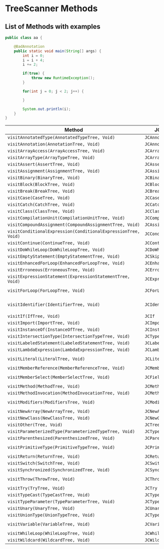 # TreeScanner Methods

## List of Methods with examples

```java
public class aa {

    @BadAnnotation
    public static void main(String[] args) {
        int i = 0;
        i = i + 4;
        i += 2;

        if(true) {
            throw new RuntimeException();
        }

        for(int j = 0; j < 2; j++) {

        }

        System.out.println(i);
    }
}
```



| **Method**                                                   | **JC equivalent**       | **Example**s                                |
| ------------------------------------------------------------ | ----------------------- | ------------------------------------------- |
| `visitAnnotatedType(AnnotatedTypeTree, Void)`                | `JCAnnotatedType`       |                                             |
| `visitAnnotation(AnnotationTree, Void)`                      | `JCAnnotation`          | `@BadAnnotation()`                          |
| `visitArrayAccess(ArrayAccessTree, Void)`                    | `JCArrayAccess`         |                                             |
| `visitArrayType(ArrayTypeTree, Void)`                        | `JCArrayTypeTree`       | `String[]`                                  |
| `visitAssert(AssertTree, Void)`                              | `JCAssert`              |                                             |
| `visitAssignment(AssignmentTree, Void)`                      | `JCAssign`              | `i = i + 2`                                 |
| `visitBinary(BinaryTree, Void)`                              | `JCBinary`              | `i + 4`                                     |
| `visitBlock(BlockTree, Void)`                                | `JCBlock`               | `{ /*code*/ }`                              |
| `visitBreak(BreakTree, Void)`                                | `JCBreak`               |                                             |
| `visitCase(CaseTree, Void)`                                  | `JCCase`                |                                             |
| `visitCatch(CatchTree, Void)`                                | `JCCatch`               |                                             |
| `visitClass(ClassTree, Void)`                                | `JCClassDecl`           |                                             |
| `visitCompilationUnit(CompilationUnitTree, Void)`            | `JCCompilationUnit`     |                                             |
| `visitCompoundAssignment(CompoundAssignmentTree, Void)`      | `JCAssignOp`            | `i += 2`                                    |
| `visitConditionalExpression(ConditionalExpressionTree, Void)` | `JCConditional`         |                                             |
| `visitContinue(ContinueTree, Void)`                          | `JCContinue`            |                                             |
| `visitDoWhileLoop(DoWhileLoopTree, Void)`                    | `JCDoWhileLoop`         |                                             |
| `visitEmptyStatement(EmptyStatementTree, Void)`              | `JCSkip`                |                                             |
| `visitEnhancedForLoop(EnhancedForLoopTree, Void)`            | `JCEnhancedForLoop`     |                                             |
| `visitErroneous(ErroneousTree, Void)`                        | `JCErroneous`           |                                             |
| `visitExpressionStatement(ExpressionStatementTree, Void)`    | `JCExpressionStatement` | `i = i + 2;` <br />`System.out.println(i);` |
| `visitForLoop(ForLoopTree, Void)`                            | `JCForLoop`             | `for (int j = 0; j < 2; j++) { /* code*/ }` |
| `visitIdentifier(IdentifierTree, Void)`                      | `JCIdent`               | `System`<br /> `i`<br /> `String`           |
| `visitIf(IfTree, Void)`                                      | `JCIf`                  |                                             |
| `visitImport(ImportTree, Void)`                              | `JCImport`              |                                             |
| `visitInstanceOf(InstanceOfTree, Void)`                      | `JCInstanceOf`          |                                             |
| `visitIntersectionType(IntersectionTypeTree, Void)`          | `JCTypeIntersection`    |                                             |
| `visitLabeledStatement(LabeledStatementTree, Void)`          | `JCLabeledStatement`    |                                             |
| `visitLambdaExpression(LambdaExpressionTree, Void)`          | `JCLambda`              |                                             |
| `visitLiteral(LiteralTree, Void)`                            | `JCLiteral`             | `2`<br />`true`                             |
| `visitMemberReference(MemberReferenceTree, Void)`            | `JCMemberReference`     |                                             |
| `visitMemberSelect(MemberSelectTree, Void)`                  | `JCFieldAccess`         | `System.out.println`<br />`System.out`      |
| `visitMethod(MethodTree, Void)`                              | `JCMethodDecl`          |                                             |
| `visitMethodInvocation(MethodInvocationTree, Void)`          | `JCMethodInvocation`    | `System.out.println(i)`                     |
| `visitModifiers(ModifiersTree, Void)`                        | `JCModifiers`           | `public`<br /> `static`                     |
| `visitNewArray(NewArrayTree, Void)`                          | `JCNewArray`            |                                             |
| `visitNewClass(NewClassTree, Void)`                          | `JCNewClass`            | `new RuntimeException()`                    |
| `visitOther(Tree, Void)`                                     | `JCTree`                |                                             |
| `visitParameterizedType(ParameterizedTypeTree, Void)`        | `JCTypeApply`           |                                             |
| `visitParenthesized(ParenthesizedTree, Void)`                | `JCParens`              | `(true)`                                    |
| `visitPrimitiveType(PrimitiveTypeTree, Void)`                | `JCPrimitiveTypeTree`   | `void`<br /> `int`                          |
| `visitReturn(ReturnTree, Void)`                              | `JCReturn`              |                                             |
| `visitSwitch(SwitchTree, Void)`                              | `JCSwitch`              |                                             |
| `visitSynchronized(SynchronizedTree, Void)`                  | `JCSynchronized`        |                                             |
| `visitThrow(ThrowTree, Void)`                                | `JCThrow`               | `throw new RuntimeException();`             |
| `visitTry(TryTree, Void)`                                    | `JCTry`                 |                                             |
| `visitTypeCast(TypeCastTree, Void)`                          | `JCTypeCast`            |                                             |
| `visitTypeParameter(TypeParameterTree, Void)`                | `JCTypeParameter`       |                                             |
| `visitUnary(UnaryTree, Void)`                                | `JCUnary`               | `i++`                                       |
| `visitUnionType(UnionTypeTree, Void)`                        | `JCTypeUnion`           |                                             |
| `visitVariable(VariableTree, Void)`                          | `JCVariableDecl`        | `int i = 0`<br /> `String[] args`           |
| `visitWhileLoop(WhileLoopTree, Void)`                        | `JCWhileLoop`           |                                             |
| `visitWildcard(WildcardTree, Void)`                          | `JCWildcard`            |                                             |
